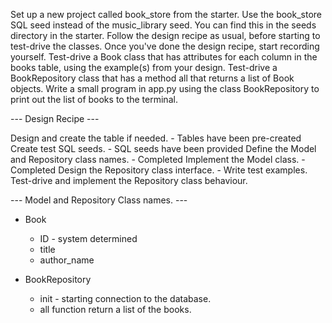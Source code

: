 Set up a new project called book_store from the starter.
Use the book_store SQL seed instead of the music_library seed. You can find this in the seeds directory in the starter.
Follow the design recipe as usual, before starting to test-drive the classes.
Once you've done the design recipe, start recording yourself.
Test-drive a Book class that has attributes for each column in the books table, using the example(s) from your design.
Test-drive a BookRepository class that has a method all that returns a list of Book objects.
Write a small program in app.py using the class BookRepository to print out the list of books to the terminal.


--- Design Recipe ---

Design and create the table if needed. - Tables have been pre-created
Create test SQL seeds. - SQL seeds have been provided
Define the Model and Repository class names. - Completed
Implement the Model class. - Completed
Design the Repository class interface. -
Write test examples.
Test-drive and implement the Repository class behaviour.


--- Model and Repository Class names. ---

* Book
    * ID - system determined
    * title
    * author_name


* BookRepository
    * init - starting connection to the database.
    * all function return a list of the books.